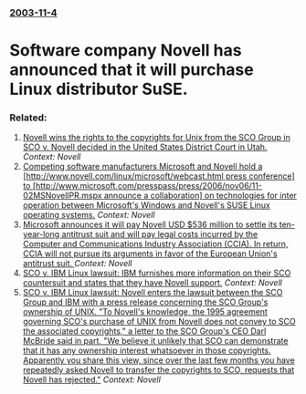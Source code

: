 ### [2003-11-4](/news/2003/11/4/index.md)

#  Software company Novell has announced that it will purchase Linux distributor SuSE.




### Related:

1. [ Novell wins the rights to the copyrights for Unix from the SCO Group in SCO v. Novell decided in the United States District Court in Utah. ](/news/2007/08/10/novell-wins-the-rights-to-the-copyrights-for-unix-from-the-sco-group-in-sco-v-novell-decided-in-the-united-states-district-court-in-utah.md) _Context: Novell_
2. [ Competing software manufacturers Microsoft and Novell hold a [http://www.novell.com/linux/microsoft/webcast.html press conference] to [http://www.microsoft.com/presspass/press/2006/nov06/11-02MSNovellPR.mspx announce a collaboration] on technologies for inter operation between Microsoft's Windows and Novell's SUSE Linux operating systems.](/news/2006/11/2/competing-software-manufacturers-microsoft-and-novell-hold-a-http-www-novell-com-linux-microsoft-webcast-html-press-conference-to-http.md) _Context: Novell_
3. [ Microsoft announces it will pay Novell USD $536 million to settle its ten-year-long antitrust suit and will pay legal costs incurred by the Computer and Communications Industry Association (CCIA). In return, CCIA will not pursue its arguments in favor of the European Union's antitrust suit. ](/news/2004/11/7/microsoft-announces-it-will-pay-novell-usd-536-million-to-settle-its-ten-year-long-antitrust-suit-and-will-pay-legal-costs-incurred-by-the.md) _Context: Novell_
4. [ SCO v. IBM Linux lawsuit: IBM furnishes more information on their SCO countersuit and states that they have Novell support.](/news/2003/08/8/sco-v-ibm-linux-lawsuit-ibm-furnishes-more-information-on-their-sco-countersuit-and-states-that-they-have-novell-support.md) _Context: Novell_
5. [ SCO v. IBM Linux lawsuit: Novell enters the lawsuit between the SCO Group and IBM with a press release concerning the SCO Group's ownership of UNIX. "To Novell's knowledge, the 1995 agreement governing SCO's purchase of UNIX from Novell does not convey to SCO the associated copyrights," a letter to the SCO Group's CEO Darl McBride said in part. "We believe it unlikely that SCO can demonstrate that it has any ownership interest whatsoever in those copyrights. Apparently you share this view, since over the last few months you have repeatedly asked Novell to transfer the copyrights to SCO, requests that Novell has rejected."](/news/2003/05/27/sco-v-ibm-linux-lawsuit-novell-enters-the-lawsuit-between-the-sco-group-and-ibm-with-a-press-release-concerning-the-sco-group-s-ownership.md) _Context: Novell_
